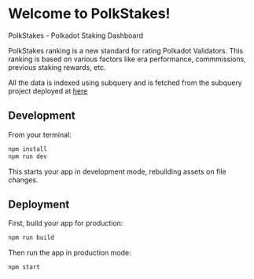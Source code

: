 # Welcome to PolkStakes!

PolkStakes - Polkadot Staking Dashboard

PolkStakes ranking is a new standard for rating Polkadot Validators. This ranking is based on various factors like era performance, commmissions, previous staking rewards, etc.

All the data is indexed using subquery and is fetched from the subquery project deployed at [here](https://explorer.subquery.network/subquery/ashikmeerankutty/polkstakes)

## Development

From your terminal:

```sh
npm install
npm run dev
```

This starts your app in development mode, rebuilding assets on file changes.

## Deployment

First, build your app for production:

```sh
npm run build
```

Then run the app in production mode:

```sh
npm start
```
